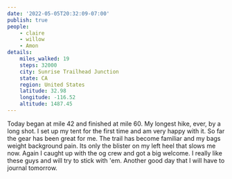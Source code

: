 ```yaml
---
date: '2022-05-05T20:32:09-07:00'
publish: true
people:
    - claire
    - willow
    - Amon
details:
    miles_walked: 19
    steps: 32000
    city: Sunrise Trailhead Junction
    state: CA
    region: United States
    latitude: 32.98
    longitude: -116.52
    altitude: 1487.45
---
```


Today began at mile 42 and finished at mile 60. My longest hike, ever, by a long shot. I set up my tent for the first time and am very happy with it. So far the gear has been great for me. The trail has become familiar and my bags weight background pain. Its only the blister on my left heel that slows me now. Again I caught up with the og crew and got a big welcome. I really like these guys and will try to stick with 'em. Another good day that I will have to journal tomorrow. 